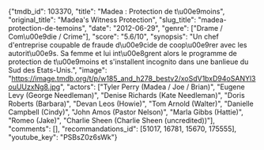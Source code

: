 {"tmdb_id": 103370, "title": "Madea : Protection de t\u00e9moins", "original_title": "Madea's Witness Protection", "slug_title": "madea-protection-de-temoins", "date": "2012-06-29", "genre": ["Drame / Com\u00e9die / Crime"], "score": "5.6/10", "synopsis": "Un chef d'entreprise coupable de fraude d\u00e9cide de coop\u00e9rer avec les autorit\u00e9s. Sa femme et lui int\u00e8grent alors le programme de protection de t\u00e9moins et s'installent incognito dans une banlieue du Sud des Etats-Unis.", "image": "https://image.tmdb.org/t/p/w185_and_h278_bestv2/xoSdV1bxD94oSANYl3ouUUzxNg8.jpg", "actors": ["Tyler Perry (Madea / Joe / Brian)", "Eugene Levy (George Needleman)", "Denise Richards (Kate Needleman)", "Doris Roberts (Barbara)", "Devan Leos (Howie)", "Tom Arnold (Walter)", "Danielle Campbell (Cindy)", "John Amos (Pastor Nelson)", "Marla Gibbs (Hattie)", "Romeo (Jake)", "Charlie Sheen (Charlie Sheen (uncredited))"], "comments": [], "recommandations_id": [51017, 16781, 15670, 175555], "youtube_key": "PSBsZ0z6sWk"}